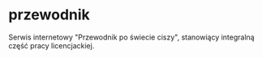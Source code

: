 # przewodnik
Serwis internetowy "Przewodnik po świecie ciszy", stanowiący integralną część pracy licencjackiej.
